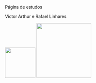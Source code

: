Página de estudos

Victor Arthur e Rafael Linhares

<img src="https://encrypted-tbn0.gstatic.com/images?q=tbn:ANd9GcSg1MndL-Xp1JcnqaB0YOqTp6zDjrwYyGKsPA&s" width="100px">
<img src="https://learnersgalaxy.ai/wp-content/uploads/2024/01/Python-Symbol.png" width="180px">
